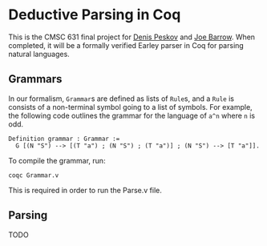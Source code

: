 # Deductive Parsing in Coq

This is the CMSC 631 final project for [Denis Peskov]() and [Joe Barrow](). When completed, it will be a formally verified Earley parser in Coq for parsing natural languages.

## Grammars

In our formalism, `Grammar`s are defined as lists of `Rule`s, and a `Rule` is consists of a non-terminal symbol going to a list of symbols. For example, the following code outlines the grammar for the language of `a^n` where `n` is odd.

```coq
Definition grammar : Grammar :=
  G [(N "S") --> [(T "a") ; (N "S") ; (T "a")] ; (N "S") --> [T "a"]].
```

To compile the grammar, run:

```
coqc Grammar.v
```

This is required in order to run the Parse.v file.

## Parsing

TODO
